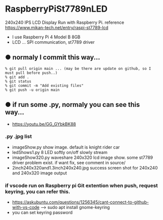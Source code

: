 # RaspberryPiSt7789nLED
240x240 IPS LCD Display Run with Raspberry Pi. reference https://www.mikan-tech.net/entry/raspi-st7789-lcd
* I use Raspberry Pi 4 Model B 8GB
* LCD ... SPI communication, st7789 driver

## ● normaly I commit this way...
```
% git pull origin main ... (may be there are update on github, so I must pull before push..)
% git add .
% git status
% git commit -m "Add existing files"
% git push -u origin main  
```

## ● if run some .py, normaly you can see this way...
* https://youtu.be/GG_GYbkBK88 

### .py .jpg list
* imageShow.py show image. default is knight rider car
* ledShows1.py 8 LED softly on/off slowly stream
* imageShow320.py waveshare 240x320 lcd image show. some st7789 driver problem exist. if want fix, see comment in source/
* 2inch240x320and1.3inch240x240.jpg success screen shot for 240x240 and 240x320 image output

### if vscode run on Raspberry pi Git extention when push, request keyring, you can refer this.
* https://askubuntu.com/questions/1256345/cant-connect-to-github-with-vs-code --> sudo apt install gnome-keyring
* you can set keyring password

